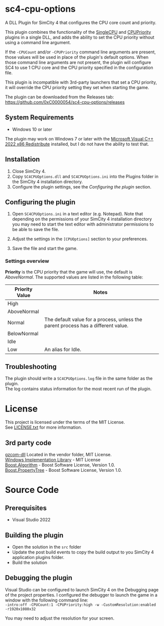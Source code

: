 # sc4-cpu-options

A DLL Plugin for SimCity 4 that configures the CPU core count and priority.

This plugin combines the functionality of the [SingleCPU](https://github.com/0xC0000054/sc4-single-cpu)
and [CPUPriority](https://github.com/0xC0000054/sc4-cpu-priority) plugins in a single DLL, and adds the ability to
set the CPU priority without using a command line argument.

If the `-CPUCount` and/or `-CPUPriority` command line arguments are present, those values will be used
in place of the plugin's default options. When those command line arguments are not present, the plugin
will configure SC4 to use 1 CPU core and the CPU priority specified in the configuration file.

This plugin is incompatible with 3rd-party launchers that set a CPU priority, it will override the CPU priority
setting they set when starting the game.
 
The plugin can be downloaded from the Releases tab: https://github.com/0xC0000054/sc4-cpu-options/releases

## System Requirements

* Windows 10 or later

The plugin may work on Windows 7 or later with the [Microsoft Visual C++ 2022 x86 Redistribute](https://aka.ms/vs/17/release/vc_redist.x86.exe)
installed, but I do not have the ability to test that.

## Installation

1. Close SimCity 4.
2. Copy `SC4CPUOptions.dll` and `SC4CPUOptions.ini` into the Plugins folder in the SimCity 4 installation directory.
3. Configure the plugin settings, see the *Configuring the plugin* section.

## Configuring the plugin

1. Open `SC4CPUOptions.ini` in a text editor (e.g. Notepad).
Note that depending on the permissions of your SimCity 4 installation directory you may need to start the text editor with administrator permissions to be able to save the file.

2. Adjust the settings in the `[CPUOptions]` section to your preferences.

3. Save the file and start the game.

### Settings overview

**Priority** is the CPU priority that the game will use, the default is *AboveNormal*.
The supported values are listed in the following table:

| Priority Value | Notes |
--------|--------
| High ||
| AboveNormal ||
| Normal | The default value for a process, unless the parent process has a different value. |
| BelowNormal ||
| Idle ||
| Low | An alias for Idle. |

## Troubleshooting

The plugin should write a `SC4CPUOptions.log` file in the same folder as the plugin.    
The log contains status information for the most recent run of the plugin.

# License

This project is licensed under the terms of the MIT License.    
See [LICENSE.txt](LICENSE.txt) for more information.

## 3rd party code

[gzcom-dll](https://github.com/nsgomez/gzcom-dll/tree/master) Located in the vendor folder, MIT License.    
[Windows Implementation Library](https://github.com/microsoft/wil) - MIT License    
[Boost.Algorithm](https://www.boost.org/doc/libs/1_84_0/libs/algorithm/doc/html/index.html) - Boost Software License, Version 1.0.    
[Boost.PropertyTree](https://www.boost.org/doc/libs/1_84_0/doc/html/property_tree.html) - Boost Software License, Version 1.0.

# Source Code

## Prerequisites

* Visual Studio 2022

## Building the plugin

* Open the solution in the `src` folder
* Update the post build events to copy the build output to you SimCity 4 application plugins folder.
* Build the solution

## Debugging the plugin

Visual Studio can be configured to launch SimCity 4 on the Debugging page of the project properties.
I configured the debugger to launch the game in a window with the following command line:    
`-intro:off -CPUCount:1 -CPUPriority:high -w -CustomResolution:enabled -r1920x1080x32`

You may need to adjust the resolution for your screen.
